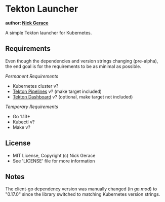 # Tekton Launcher

**author: [Nick Gerace](https://nickgerace.dev)**

A simple Tekton launcher for Kubernetes.

## Requirements

Even though the dependencies and version strings changing (pre-alpha), the end goal is for the requirements to be as minimal as possible.

*Permanent Requirements*

- Kubernetes cluster v?
- [Tekton Pipelines](https://github.com/tektoncd/pipeline) v? (make target included)
- [Tekton Dashboard](https://github.com/tektoncd/dashboard) v? (optional, make target not included)

*Temporary Requirements*

- Go 1.13+
- Kubectl v?
- Make v?

## License

- MIT License, Copyright (c) Nick Gerace
- See 'LICENSE' file for more information

## Notes

The client-go dependency version was manually changed (in *go.mod*) to "0.17.0" since the library switched to matching Kubernetes version strings.
